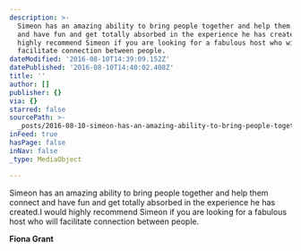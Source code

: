 ```yaml
---
description: >-
  Simeon has an amazing ability to bring people together and help them connect
  and have fun and get totally absorbed in the experience he has created.I would
  highly recommend Simeon if you are looking for a fabulous host who will
  facilitate connection between people.
dateModified: '2016-08-10T14:39:09.152Z'
datePublished: '2016-08-10T14:40:02.408Z'
title: ''
author: []
publisher: {}
via: {}
starred: false
sourcePath: >-
  _posts/2016-08-10-simeon-has-an-amazing-ability-to-bring-people-together-and-h.md
inFeed: true
hasPage: false
inNav: false
_type: MediaObject

---
```

Simeon has an amazing ability to bring people together and help them connect and have fun and get totally absorbed in the experience he has created.I would highly recommend Simeon if you are looking for a fabulous host who will facilitate connection between people.

**Fiona Grant**